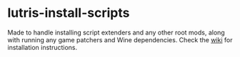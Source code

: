 # lutris-install-scripts
Made to handle installing script extenders and any other root mods, along with running any game patchers and Wine dependencies. Check the [wiki](https://github.com/zpok3/lutris-install-scripts/wiki) for installation instructions.
